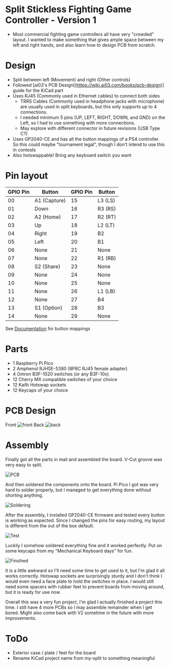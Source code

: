 # Split Stickless Fighting Game Controller - Version 1
- Most commercial fighting game controllers all have very "crowded" layout. I wanted to make something that gives ample space between my left and right hands, and also learn how to design PCB from scratch. 

# Design 
- Split between left (Movement) and right (Other controls)
- Followed [ai03's PCB Design[(https://wiki.ai03.com/books/pcb-design)] guide for the KiCad part
- Uses RJ45 (Commonly used in Ethernet cables) to connect both sides 
    - TRRS Cables (Commonly used in headphone jacks with microphone) are usually used in split keyboards, but this only supports up to 4 connections.
    - I needed minimum 5 pins (UP, LEFT, RIGHT, DOWN, and GND) on the Left, so I had to use something with more connections. 
    - May explore with different connector in future revisions (USB Type C?)
- Uses GP2040-CE and has all the button mappings of a PS4 controller. So this could maybe "tournament legal", though I don't intend to use this in contests
- Also hotswappable! Bring any keyboard switch you want 

# Pin layout 

| GPIO Pin | Button | GPIO Pin  | Button |
| --- | --- | --- | --- |
| 00 | A1 (Capture) | 15 | L3 (LS) |
| 01 | Down | 16 | R3 (RS) | 
| 02 | A2 (Home) | 17 | R2 (RT) | 
| 03 | Up | 18 | L2 (LT) | 
| 04 | Right | 19 | B2 | 
| 05 | Left | 20 | B1 | 
| 06 | None | 21 | None | 
| 07 | None | 22 | R1 (RB) | 
| 08 | S2 (Share) | 23 | None | 
| 09 | None | 24 | None | 
| 10 | None | 25 | None | 
| 11 | None | 26 | L1 (LB) | 
| 12 | None | 27 | B4 | 
| 13 | S1 (Option) | 28 | B3 | 
| 14 | None | 29 | None |

See [Documentation](https://gp2040-ce.info/usage) for button mappings

# Parts 
- 1 Raspberry Pi Pico
- 2 Amphenol RJHSE-5380 (8P8C RJ45 female adapter)
- 4 Omron B3F-1020 switches (or any B3F-10x)
- 12 Cherry MX compatible switches of your choice 
- 12 Kailh Hotswap sockets
- 12 Keycaps of your choice


# PCB Design
Front
![front](Images/01.Front.png)
Back
![back](Images/02.Back.png)

# Assembly 
Finally got all the parts in mail and assembled the board. V-Cut groove was very easy to split.

![PCB](Images/03.PCB.JPG)

And then soldered the components onto the board. Pi Pico I got was very hard to solder properly, but I managed to get everything done without shorting anything. 

![Soldering](Images/04.Soldering.JPG)

After the assembly, I installed GP2040-CE firmware and tested every button is working as expected. Since I changed the pins for easy routing, my layout is different from the out of the box default. 

![Test](Images/05.Testing.JPG)

Luckily I somehow soldered everything fine and it worked perfectly. Put on some keycaps from my "Mechanical Keyboard days" for fun.

![Finsihed](Images/06.Finished.JPG)

It is a little awkward so I'll need some time to get used to it, but I'm glad it all works correctly. Hotswap sockets are surprisingly sturdy and I don't think I would even need a face plate to hold the switches in place. I would still need some spacers with rubber feet to prevent boards from moving around, but it is ready for use now. 

Overall this was a very fun project, I'm glad I actually finished a project this time. I still have 4 more PCBs so I may assemble remainder when I get bored. Might also come back with V2 sometime in the future with more improvements. 


# ToDo 
- Exterior case / plate / feet for the board
- Rename KiCad project name from my-split to something meaningful 
